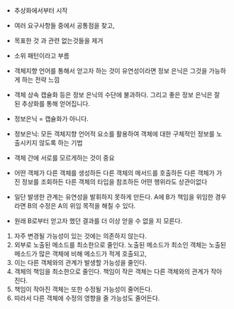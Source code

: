 
- 추상화에서부터 시작 
- 여러 요구사항들 중에서 공통점을 찾고, 
- 목표한 것 과 관련 없는것들을 제거 
- 소위 패턴이라고 부름
- 객체지향 언어를 통해서 얻고자 하는 것이 유연성이라면 정보 은닉은 그것을 가능하게 하는 전략 느낌
- 객체 상속 캡슐화 등은 정보 은닉의 수단에 불과하다. 그리고 좋은 정보 은닉은 잘 된 추상화를 통해 얻어집니다.
- 정보은닉 = 캡슐화가 아니다.

- 정보은닉: 모든 객체지향 언어적 요소를 활용하여 객체에 대한 구체적인 정보를 노출시키지 않도록 하는 기법
- 객체 간에 서로를 모르게하는 것이 중요
- 어떤 객체가 다른 객체를 생성하든 다른 객체의 메서드를 호출하든 다른 객체가 가진 정보를 조회하든 다른 객체의 타입을 참조하든 어떤 행위라도 상관이없다
- 일단 발생한 관계는 유연성을 발휘하지 못하게 만든다. A에 B가 책임을 위임한 경우라면 B의 수정은 A의 위임 목적을 해칠 수 있다.
- 원래 B로부터 얻고자 했던 결과를 더 이상 얻을 수 없을 지 모른다. 

1. 자주 변경될 가능성이 있는 것에는 의존하지 않는다.
2. 외부로 노출된 메소드를 최소한으로 줄인다. 노출된 메소드가 최소인 객체는 노출된 메소드가 많은 객체에 비해 메소드가 적게 호출되고,
3. 이는 다른 객체와의 관계가 발생할 가능성을 줄인다. 
4. 객체의 책임을 최소한으로 줄인다. 책임이 작은 객체는 다른 객체와의 관계가 작아진다. 
5. 책임이 작아진 객체는 또한 수정될 가능성이 줄어든다. 
6. 따라서 다른 객체에 수정의 영향을 줄 가능성도 줄어든다.
